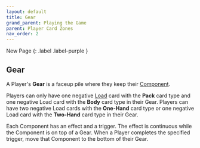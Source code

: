 ```yaml
---
layout: default
title: Gear
grand_parent: Playing the Game
parent: Player Card Zones
nav_order: 2
---
```


<div markdown="1">
New Page
{: .label .label-purple }
</div>

## Gear

A Player's **Gear** is a faceup pile where they keep their [Component](Items#component). 

Players can only have one negative [Load](Items#load) card with the **Pack** card type and one negative Load card with the **Body** card type in their Gear. Players can have two negative Load cards with the **One-Hand** card type or one negative Load card with the **Two-Hand** card type in their Gear. 

Each Component has an effect and a trigger. The effect is continuous while the Component is on top of a Gear. When a Player completes the specified trigger, move that Component to the bottom of their Gear.

<!--

## Supplies

A Player's **Supply** is where they keep their [Supply](Items#supply). 

-->